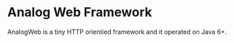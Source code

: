 Analog Web Framework
===============================================

AnalogWeb is a tiny HTTP orientied framework and it operated on Java 6+. 
